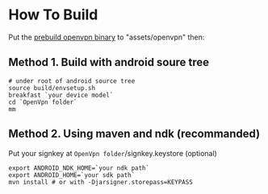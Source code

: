 How To Build
============

Put the [prebuild openvpn binary](https://github.com/CyanogenMod/android_external_openvpn/tree/ics) to "assets/openvpn" then:

Method 1. Build with android soure tree
-----------------------------------------------------

    # under root of android source tree
    source build/envsetup.sh
    breakfast `your device model`
    cd `OpenVpn folder`
    mm

Method 2. Using maven and ndk (recommanded)
-----------------------------

Put your signkey at `OpenVpn folder`/signkey.keystore (optional)

    export ANDROID_NDK_HOME=`your ndk path`
    export ANDROID_HOME=`your sdk path`
    mvn install # or with -Djarsigner.storepass=KEYPASS


